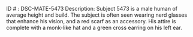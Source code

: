 ID # : DSC-MATE-5473
Description: Subject 5473 is a male human of average height and build. The subject is often seen wearing nerd glasses that enhance his vision, and a red scarf as an accessory. His attire is complete with a monk-like hat and a green cross earring on his left ear. 